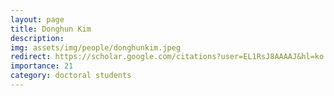 ```yaml
---
layout: page
title: Donghun Kim
description: 
img: assets/img/people/donghunkim.jpeg
redirect: https://scholar.google.com/citations?user=EL1RsJ8AAAAJ&hl=ko
importance: 21
category: doctoral students
---
```


